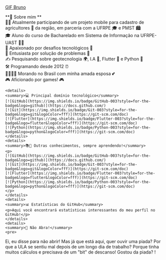 
[GIF Bruno](assets/bruno.gif)

**👾 Sobre mim ** <br>
   🧑‍💻  Atualmente participando de um projeto mobile para cadastro de agricultores 🌾 da região, em parceria com a UFRPE 🎓 e PMST 🏙️<br>
   🎓  Aluno do curso de Bacharelado em Sistema de Informação na UFRPE-UAST 👨‍🎓<br>
   🔭  Apaixonado por desafios tecnológicos 🚀<br>
   🤔  Entusiasta por solução de problemas 🧩<br>
   ✍️  Pesquisando sobre geotecnologia 🌍, I.A 🤖, Flutter 📱 e Python 🐍<br>
   🛠️  Programando desde 2012 ⏰<br>
   👨‍👩‍👧‍👧  Morando no Brasil com minha amada esposa 💕<br>
   🎮  Aficionado por games! 🎮<br>

  
    <details>
    <summary>💻 Principal domínio tecnológico</summary>
    [![GitHub](https://img.shields.io/badge/GitHub-003?style=for-the-badge&logo=github)](https://docs.github.com/)
    [![Git](https://img.shields.io/badge/Git-003?style=for-the-badge&logo=git&logoColor=fff)](https://git-scm.com/doc)
    [![Flutter](https://img.shields.io/badge/Flutter-003?style=for-the-badge&logo=flutter&logoColor=fff)](https://git-scm.com/doc)
    [![Python](https://img.shields.io/badge/Python-003?style=for-the-badge&logo=python&logoColor=fff)](https://git-scm.com/doc)
    </details>
    <details>
    <summary>📚🌱 Outras conhecimentos, sempre aprendendo!</summary>
    <p>
    [![GitHub](https://img.shields.io/badge/GitHub-003?style=for-the-badge&logo=github)](https://docs.github.com/)
    [![Git](https://img.shields.io/badge/Git-003?style=for-the-badge&logo=git&logoColor=fff)](https://git-scm.com/doc)
    [![Flutter](https://img.shields.io/badge/Flutter-003?style=for-the-badge&logo=flutter&logoColor=fff)](https://git-scm.com/doc)
    [![Python](https://img.shields.io/badge/Python-003?style=for-the-badge&logo=python&logoColor=fff)](https://git-scm.com/doc)
    </p>
    </details>
    <details>
    <summary>📊 Estatísticas do GitHub</summary>
    <p>Aqui você encontrará estatísticas interessantes do meu perfil no GitHub!</p>
    </details>
    <details>
    <summary>🚫 Não Abra!</summary>
    <pre>
  Ei, eu disse para não abrir!
   Mas já que está aqui, quer ouvir uma piada?
   Por que a ULA se sentiu mal depois de um longo dia de trabalho?
   Porque tinha muitos cálculos e precisava de um "bit" de descanso!
 Gostou da piada?
!</pre>
    </details>


<!--
**Arthsson/Arthsson** is a ✨ _special_ ✨ repository because its `README.md` (this file) appears on your GitHub profile.

Here are some ideas to get you started:

- 🔭 I’m currently working on ...
- 🌱 I’m currently learning ...
- 👯 I’m looking to collaborate on ...
- 🤔 I’m looking for help with ...
- 💬 Ask me about ...
- 📫 How to reach me: ...
- 😄 Pronouns: ...
- ⚡ Fun fact: ...
-->
